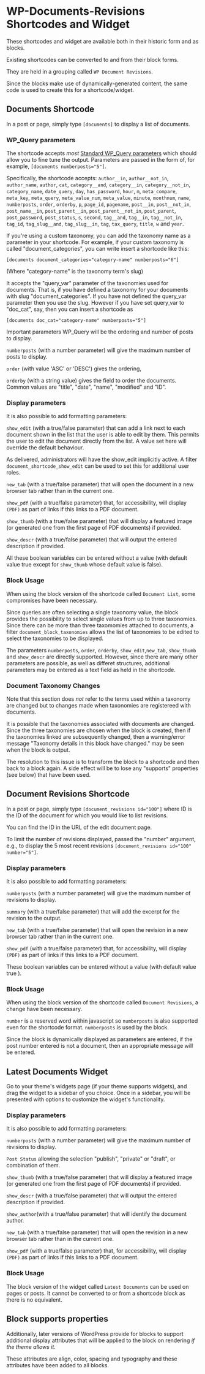 # WP-Documents-Revisions Shortcodes and Widget

These shortcodes and widget are available both in their historic form and as blocks.

Existing shortcodes can be converted to and from their block forms.

They are held in a grouping called `WP Document Revisions`.

Since the blocks make use of dynamically-generated content, the same code is used to create this for a shortcode/widget.

## Documents Shortcode

In a post or page, simply type `[documents]` to display a list of documents.

### WP_Query parameters

The shortcode accepts _most_ [Standard WP_Query parameters](https://developer.wordpress.org/reference/classes/wp_query/) which should allow you to fine tune the output. Parameters are passed in the form of, for example, `[documents numberposts="5"]`.

Specifically, the shortcode accepts: `author__in`, `author__not_in`, `author_name`, `author`, `cat`, `category__and`, `category__in`, `category__not_in`, `category_name`, `date_query`, `day`, `has_password`, `hour`, `m`, `meta_compare`, `meta_key`, `meta_query`, `meta_value_num`, `meta_value`, `minute`, `monthnum`, `name`, `numberposts`, `order`, `orderby`, `p`, `page_id`, `pagename`, `post__in`, `post__not_in`, `post_name__in`, `post_parent__in`, `post_parent__not_in`, `post_parent`, `post_password`, `post_status`, `s`, `second`, `tag__and`, `tag__in`, `tag__not_in`, `tag_id`, `tag_slug__and`, `tag_slug__in`, `tag`, `tax_query`, `title`, `w` and `year`.

If you're using a custom taxonomy, you can add the taxonomy name as a parameter in your shortcode. For example, if your custom taxonomy is called "document_categories", you can write insert a shortcode like this:

`[documents document_categories="category-name" numberposts="6"]`

(Where "category-name" is the taxonomy term's slug)

It accepts the "query_var" parameter of the taxonomies used for documents. That is, if you have defined a taxonomy for your documents with slug "document_categories". If you have not defined the query_var parameter then you use the slug. However if you have set query_var to "doc_cat", say, then you can insert a shortcode as

`[documents doc_cat="category-name" numberposts="5"]`

Important parameters WP_Query will be the ordering and number of posts to display.

`numberposts` (with a number parameter) will give the maximum number of posts to display.

`order` (with value 'ASC' or 'DESC') gives the ordering,

`orderby` (with a string value) gives the field to order the documents. Common values are "title", "date", "name", "modified" and "ID".

### Display parameters

It is also possible to add formatting parameters:

`show_edit` (with a true/false parameter) that can add a link next to each document shown in the list that the user is able to edit by them. This permits the user to edit the document directly from the list. A value set here will override the default behaviour.

As delivered, administrators will have the show_edit implicitly active. A filter `document_shortcode_show_edit` can be used to set this for additional user roles.

`new_tab` (with a true/false parameter) that will open the document in a new browser tab rather than in the current one.

`show_pdf` (with a true/false parameter) that, for accessibility, will display `(PDF)` as part of links if this links to a PDF document.

`show_thumb` (with a true/false parameter) that will display a featured image (or generated one from the first page of PDF documents) if provided.

`show_descr` (with a true/false parameter) that will output the entered description if provided.

All these boolean variables can be entered without a value (with default value true except for `show_thumb` whose default value is false).

### Block Usage

When using the block version of the shortcode called `Document List`, some compromises have been necessary.

Since queries are often selecting a single taxonomy value, the block provides the possibility to select single values from up to three taxonomies. Since there can be more than three taxomomies attached to documents, a filter `document_block_taxonomies` allows the list of taxonomies to be edited to select the taxonomies to be displayed.

The parameters `numberposts`, `order`, `orderby`, `show_edit`,`new_tab`, `show_thumb` and `show_descr` are directly supported. However, since there are many other parameters are possible, as well as differet structures, additional parameters may be entered as a text field as held in the shortcode.

### Document Taxonomy Changes

Note that this section does _not_ refer to the terms used within a taxonomy are changed but to changes made when taxonomies are registereed with documents.

It is possible that the taxonomies associated with documents are changed. Since the three taxonomies are chosen when the block is created, then if the taxonomies linked are subsequently changed, then a warning/error message "Taxonomy details in this block have changed." may be seen when the block is output.

The resolution to this issue is to transform the block to a shortcode and then back to a block again. A side effect will be to lose any "supports" properties (see below) that have been used.

## Document Revisions Shortcode

In a post or page, simply type `[document_revisions id="100"]` where ID is the ID of the document for which you would like to list revisions.

You can find the ID in the URL of the edit document page.

To limit the number of revisions displayed, passed the "number" argument, e.g., to display the 5 most recent revisions `[document_revisions id="100" number="5"]`.

### Display parameters

It is also possible to add formatting parameters:

`numberposts` (with a number parameter) will give the maximum number of revisions to display.

`summary` (with a true/false parameter) that will add the excerpt for the revision to the output.

`new_tab` (with a true/false parameter) that will open the revision in a new browser tab rather than in the current one.

`show_pdf` (with a true/false parameter) that, for accessibility, will display `(PDF)` as part of links if this links to a PDF document.

These boolean variables can be entered without a value (with default value true ).

### Block Usage

When using the block version of the shortcode called `Document Revisions`, a change have been necessary.

`number` is a reserved word within javascript so `numberposts` is also supported even for the shortcode format. `numberposts` is used by the block.

Since the block is dynamically displayed as parameters are entered, if the post number entered is not a document, then an appropriate message will be entered.

## Latest Documents Widget

Go to your theme's widgets page (if your theme supports widgets), and drag the widget to a sidebar of you choice. Once in a sidebar, you will be presented with options to customize the widget's functionality.

### Display parameters

It is also possible to add formatting parameters:

`numberposts` (with a number parameter) will give the maximum number of revisions to display.

`Post Status` allowing the selection "publish", "private" or "draft", or combination of them.

`show_thumb` (with a true/false parameter) that will display a featured image (or generated one from the first page of PDF documents) if provided.

`show_descr` (with a true/false parameter) that will output the entered description if provided.

`show_author`(with a true/false parameter) that will identify the document author.

`new_tab` (with a true/false parameter) that will open the revision in a new browser tab rather than in the current one.

`show_pdf` (with a true/false parameter) that, for accessibility, will display `(PDF)` as part of links if this links to a PDF document.

### Block Usage

The block version of the widget called `Latest Documents` can be used on pages or posts. It cannot be converted to or from a shortcode block as there is no equivalent.

## Block supports properties

Additionally, later versions of WordPress provide for blocks to support additional display attributes that will be applied to the block on rendering _if the theme allows it_.

These attributes are align, color, spacing and typography and these attributes have been added to all blocks.
